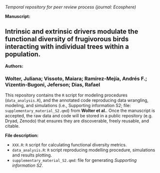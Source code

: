_Temporal repository for peer review process (journal: Ecosphere)_

__Manuscript:__ 

## Intrinsic and extrinsic drivers modulate the functional diversity of frugivorous birds interacting with individual trees within a population.

__Authors:__ 

### Wolter, Juliana; Vissoto, Maiara; Ramírez-Mejía, Andrés F.; Vizentin-Bugoni, Jeferson; Dias, Rafael

This repository contains the `R` script for modeling procedures (`data_analysis.R`), and the annotated code reproducing data wrangling, modeling, and simulations (i.e., Supporting information S2; file: `supplementary_material_S2.qmd`) from __Wolter et al.__. Once the manuscript is accepted, the raw data and code will be stored in a public repository (e.g. Dryad, Zenodo) that ensures they are discoverable, freely reusable, and citable.

__File description:__

- `XXX.R`: `R` script for calculating functional diversity metrics.
- `data_analysis.R`: `R` script reproducing modelling procedure, simulations and results plotting.
- `supplementary_material_S2.qmd`: file for generating _Supporting information S2_.
 


